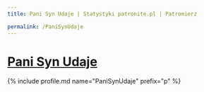 ```yaml
---
title: Pani Syn Udaje | Statystyki patronite.pl | Patromierz

permalink: /PaniSynUdaje
---
```


# [Pani Syn Udaje](https://patronite.pl/PaniSynUdaje)

{% include profile.md name="PaniSynUdaje" prefix="p" %}
